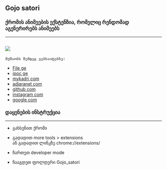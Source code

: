 ## Gojo satori
### ქრომის ანიმეების ექსტენზია, რომელიც რენდომად აგენერირებს ანიმეებს 
---
<img src="intro.gif" style="max-width:100% !important "></img>
-----
`მუშაობს შემდეგ ვებსაიტებზე:`
* [File ge](http://file.ge)
* [ipoc ge](https://ipoc.ge)
* [mykadri com](https://mykadri.com/)
* [adjaranet com](https://adjaranet.com/)
* [github com](https://github.com/)
* [instagram com](https://instagram.com/)
* [google com](https://google.com/)

### დაყენების ინსტრუქცია
----
* გახსენით ქრომი
* გადადით more tools > extensions <br>
ან  გადადით ლინკზე chrome://extensions/

* ჩართეთ developer mode<br>
* ჩააგდეთ ფოლდერი Gojo_satori